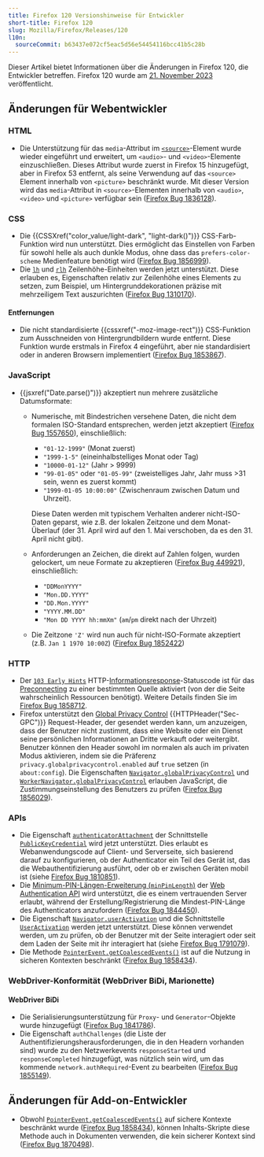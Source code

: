 ```yaml
---
title: Firefox 120 Versionshinweise für Entwickler
short-title: Firefox 120
slug: Mozilla/Firefox/Releases/120
l10n:
  sourceCommit: b63437e072cf5eac5d56e54454116bcc41b5c28b
---
```


Dieser Artikel bietet Informationen über die Änderungen in Firefox 120, die Entwickler betreffen. Firefox 120 wurde am [21. November 2023](https://whattrainisitnow.com/release/?version=120) veröffentlicht.

## Änderungen für Webentwickler

### HTML

- Die Unterstützung für das `media`-Attribut im [`<source>`](/de/docs/Web/HTML/Reference/Elements/source)-Element wurde wieder eingeführt und erweitert, um `<audio>`- und `<video>`-Elemente einzuschließen. Dieses Attribut wurde zuerst in Firefox 15 hinzugefügt, aber in Firefox 53 entfernt, als seine Verwendung auf das `<source>` Element innerhalb von `<picture>` beschränkt wurde. Mit dieser Version wird das `media`-Attribut in `<source>`-Elementen innerhalb von `<audio>`, `<video>` und `<picture>` verfügbar sein ([Firefox Bug 1836128](https://bugzil.la/1836128)).

### CSS

- Die {{CSSXref("color_value/light-dark", "light-dark()")}} CSS-Farb-Funktion wird nun unterstützt. Dies ermöglicht das Einstellen von Farben für sowohl helle als auch dunkle Modus, ohne dass das `prefers-color-scheme` Medienfeature benötigt wird ([Firefox Bug 1856999](https://bugzil.la/1856999)).
- Die [`lh`](/de/docs/Web/CSS/length#lh) und [`rlh`](/de/docs/Web/CSS/length#rlh) Zeilenhöhe-Einheiten werden jetzt unterstützt. Diese erlauben es, Eigenschaften relativ zur Zeilenhöhe eines Elements zu setzen, zum Beispiel, um Hintergrunddekorationen präzise mit mehrzeiligem Text auszurichten ([Firefox Bug 1310170](https://bugzil.la/1310170)).

#### Entfernungen

- Die nicht standardisierte {{cssxref("-moz-image-rect")}} CSS-Funktion zum Ausschneiden von Hintergrundbildern wurde entfernt. Diese Funktion wurde erstmals in Firefox 4 eingeführt, aber nie standardisiert oder in anderen Browsern implementiert ([Firefox Bug 1853867](https://bugzil.la/1853867)).

### JavaScript

- {{jsxref("Date.parse()")}} akzeptiert nun mehrere zusätzliche Datumsformate:
  - Numerische, mit Bindestrichen versehene Daten, die nicht dem formalen ISO-Standard entsprechen, werden jetzt akzeptiert ([Firefox Bug 1557650](https://bugzil.la/1557650)), einschließlich:
    - `"01-12-1999"` (Monat zuerst)
    - `"1999-1-5"` (eineinhalbstelliges Monat oder Tag)
    - `"10000-01-12"` (Jahr > 9999)
    - `"99-01-05"` oder `"01-05-99"` (zweistelliges Jahr, Jahr muss >31 sein, wenn es zuerst kommt)
    - `"1999-01-05 10:00:00"` (Zwischenraum zwischen Datum und Uhrzeit).

    Diese Daten werden mit typischem Verhalten anderer nicht-ISO-Daten geparst, wie z.B. der lokalen Zeitzone und dem Monat-Überlauf (der 31. April wird auf den 1. Mai verschoben, da es den 31. April nicht gibt).

  - Anforderungen an Zeichen, die direkt auf Zahlen folgen, wurden gelockert, um neue Formate zu akzeptieren ([Firefox Bug 449921](https://bugzil.la/449921)), einschließlich:
    - `"DDMonYYYY"`
    - `"Mon.DD.YYYY"`
    - `"DD.Mon.YYYY"`
    - `"YYYY.MM.DD"`
    - `"Mon DD YYYY hh:mmXm"` (`am`/`pm` direkt nach der Uhrzeit)

  - Die Zeitzone `'Z'` wird nun auch für nicht-ISO-Formate akzeptiert (z.B. `Jan 1 1970 10:00Z`) ([Firefox Bug 1852422](https://bugzil.la/1852422))

### HTTP

- Der [`103 Early Hints`](/de/docs/Web/HTTP/Reference/Status/103) HTTP-[Informationsresponse](/de/docs/Web/HTTP/Reference/Status#informational_responses)-Statuscode ist für das [Preconnecting](/de/docs/Web/HTML/Reference/Attributes/rel/preconnect) zu einer bestimmten Quelle aktiviert (von der die Seite wahrscheinlich Ressourcen benötigt).
  Weitere Details finden Sie im [Firefox Bug 1858712](https://bugzil.la/1858712).
- Firefox unterstützt den [Global Privacy Control](https://globalprivacycontrol.org/) {{HTTPHeader("Sec-GPC")}} Request-Header, der gesendet werden kann, um anzuzeigen, dass der Benutzer nicht zustimmt, dass eine Website oder ein Dienst seine persönlichen Informationen an Dritte verkauft oder weitergibt.
  Benutzer können den Header sowohl im normalen als auch im privaten Modus aktivieren, indem sie die Präferenz `privacy.globalprivacycontrol.enabled` auf `true` setzen (in `about:config`).
  Die Eigenschaften [`Navigator.globalPrivacyControl`](/de/docs/Web/API/Navigator/globalPrivacyControl) und [`WorkerNavigator.globalPrivacyControl`](/de/docs/Web/API/WorkerNavigator/globalPrivacyControl) erlauben JavaScript, die Zustimmungseinstellung des Benutzers zu prüfen ([Firefox Bug 1856029](https://bugzil.la/1856029)).

### APIs

- Die Eigenschaft [`authenticatorAttachment`](/de/docs/Web/API/PublicKeyCredential/authenticatorAttachment) der Schnittstelle [`PublicKeyCredential`](/de/docs/Web/API/PublicKeyCredential) wird jetzt unterstützt.
  Dies erlaubt es Webanwendungscode auf Client- und Serverseite, sich basierend darauf zu konfigurieren, ob der Authenticator ein Teil des Gerät ist, das die Webauthentifizierung ausführt, oder ob er zwischen Geräten mobil ist (siehe [Firefox Bug 1810851](https://bugzil.la/1810851)).
- Die [Minimum-PIN-Längen-Erweiterung (`minPinLength`)](/de/docs/Web/API/Web_Authentication_API/WebAuthn_extensions#minpinlength) der [Web Authentication API](/de/docs/Web/API/Web_Authentication_API) wird unterstützt, die es einem vertrauenden Server erlaubt, während der Erstellung/Registrierung die Mindest-PIN-Länge des Authenticators anzufordern ([Firefox Bug 1844450](https://bugzil.la/1844450)).
- Die Eigenschaft [`Navigator.userActivation`](/de/docs/Web/API/Navigator/userActivation) und die Schnittstelle [`UserActivation`](/de/docs/Web/API/UserActivation) werden jetzt unterstützt.
  Diese können verwendet werden, um zu prüfen, ob der Benutzer mit der Seite interagiert oder seit dem Laden der Seite mit ihr interagiert hat (siehe [Firefox Bug 1791079](https://bugzil.la/1791079)).
- Die Methode [`PointerEvent.getCoalescedEvents()`](/de/docs/Web/API/PointerEvent/getCoalescedEvents) ist auf die Nutzung in sicheren Kontexten beschränkt ([Firefox Bug 1858434](https://bugzil.la/1858434)).

### WebDriver-Konformität (WebDriver BiDi, Marionette)

#### WebDriver BiDi

- Die Serialisierungsunterstützung für `Proxy`- und `Generator`-Objekte wurde hinzugefügt ([Firefox Bug 1841786](https://bugzil.la/1841786)).
- Die Eigenschaft `authChallenges` (die Liste der Authentifizierungsherausforderungen, die in den Headern vorhanden sind) wurde zu den Netzwerkevents `responseStarted` und `responseCompleted` hinzugefügt, was nützlich sein wird, um das kommende `network.authRequired`-Event zu bearbeiten ([Firefox Bug 1855149](https://bugzil.la/1855149)).

## Änderungen für Add-on-Entwickler

- Obwohl [`PointerEvent.getCoalescedEvents()`](/de/docs/Web/API/PointerEvent/getCoalescedEvents) auf sichere Kontexte beschränkt wurde ([Firefox Bug 1858434](https://bugzil.la/1858434)), können Inhalts-Skripte diese Methode auch in Dokumenten verwenden, die kein sicherer Kontext sind ([Firefox Bug 1870498](https://bugzil.la/1870498)).
